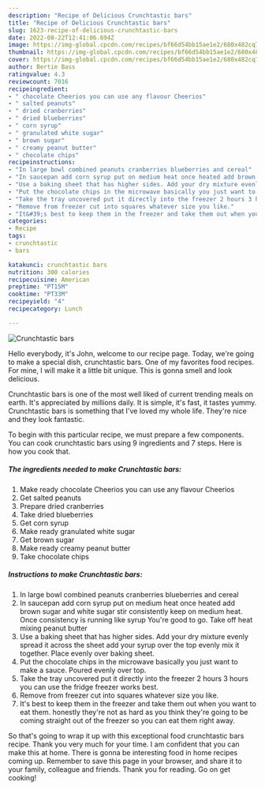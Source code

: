```yaml
---
description: "Recipe of Delicious Crunchtastic bars"
title: "Recipe of Delicious Crunchtastic bars"
slug: 1623-recipe-of-delicious-crunchtastic-bars
date: 2022-08-22T12:41:06.694Z
image: https://img-global.cpcdn.com/recipes/bf66d54bb15ae1e2/680x482cq70/crunchtastic-bars-recipe-main-photo.jpg
thumbnail: https://img-global.cpcdn.com/recipes/bf66d54bb15ae1e2/680x482cq70/crunchtastic-bars-recipe-main-photo.jpg
cover: https://img-global.cpcdn.com/recipes/bf66d54bb15ae1e2/680x482cq70/crunchtastic-bars-recipe-main-photo.jpg
author: Bertie Bass
ratingvalue: 4.3
reviewcount: 7016
recipeingredient:
- " chocolate Cheerios you can use any flavour Cheerios"
- " salted peanuts"
- " dried cranberries"
- " dried blueberries"
- " corn syrup"
- " granulated white sugar"
- " brown sugar"
- " creamy peanut butter"
- " chocolate chips"
recipeinstructions:
- "In large bowl combined peanuts cranberries blueberries and cereal"
- "In saucepan add corn syrup put on medium heat once heated add brown sugar and white sugar stir consistently keep on medium heat. Once consistency is running like syrup You&#39;re good to go. Take off heat mixing peanut butter"
- "Use a baking sheet that has higher sides. Add your dry mixture evenly spread it across the sheet add your syrup over the top evenly mix it together. Place evenly over baking sheet."
- "Put the chocolate chips in the microwave basically you just want to make a sauce. Poured evenly over top."
- "Take the tray uncovered put it directly into the freezer 2 hours 3 hours you can use the fridge freezer works best."
- "Remove from freezer cut into squares whatever size you like."
- "It&#39;s best to keep them in the freezer and take them out when you want to eat them. honestly they&#39;re not as hard as you think they&#39;re going to be coming straight out of the freezer so you can eat them right away."
categories:
- Recipe
tags:
- crunchtastic
- bars

katakunci: crunchtastic bars 
nutrition: 300 calories
recipecuisine: American
preptime: "PT15M"
cooktime: "PT33M"
recipeyield: "4"
recipecategory: Lunch

---
```



![Crunchtastic bars](https://img-global.cpcdn.com/recipes/bf66d54bb15ae1e2/680x482cq70/crunchtastic-bars-recipe-main-photo.jpg)

Hello everybody, it's John, welcome to our recipe page. Today, we're going to make a special dish, crunchtastic bars. One of my favorites food recipes. For mine, I will make it a little bit unique. This is gonna smell and look delicious.

Crunchtastic bars is one of the most well liked of current trending meals on earth. It's appreciated by millions daily. It is simple, it's fast, it tastes yummy. Crunchtastic bars is something that I've loved my whole life. They're nice and they look fantastic.




To begin with this particular recipe, we must prepare a few components. You can cook crunchtastic bars using 9 ingredients and 7 steps. Here is how you cook that.

<!--inarticleads1-->

##### The ingredients needed to make Crunchtastic bars:

1. Make ready  chocolate Cheerios you can use any flavour Cheerios
1. Get  salted peanuts
1. Prepare  dried cranberries
1. Take  dried blueberries
1. Get  corn syrup
1. Make ready  granulated white sugar
1. Get  brown sugar
1. Make ready  creamy peanut butter
1. Take  chocolate chips




<!--inarticleads2-->

##### Instructions to make Crunchtastic bars:

1. In large bowl combined peanuts cranberries blueberries and cereal
1. In saucepan add corn syrup put on medium heat once heated add brown sugar and white sugar stir consistently keep on medium heat. Once consistency is running like syrup You&#39;re good to go. Take off heat mixing peanut butter
1. Use a baking sheet that has higher sides. Add your dry mixture evenly spread it across the sheet add your syrup over the top evenly mix it together. Place evenly over baking sheet.
1. Put the chocolate chips in the microwave basically you just want to make a sauce. Poured evenly over top.
1. Take the tray uncovered put it directly into the freezer 2 hours 3 hours you can use the fridge freezer works best.
1. Remove from freezer cut into squares whatever size you like.
1. It&#39;s best to keep them in the freezer and take them out when you want to eat them. honestly they&#39;re not as hard as you think they&#39;re going to be coming straight out of the freezer so you can eat them right away.




So that's going to wrap it up with this exceptional food crunchtastic bars recipe. Thank you very much for your time. I am confident that you can make this at home. There is gonna be interesting food in home recipes coming up. Remember to save this page in your browser, and share it to your family, colleague and friends. Thank you for reading. Go on get cooking!
